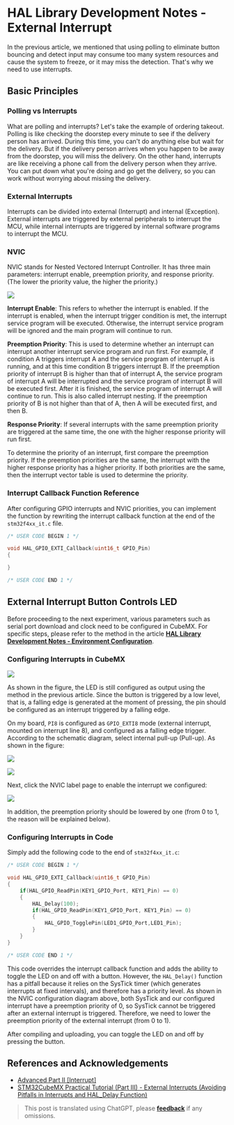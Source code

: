 # HAL Library Development Notes - External Interrupt

In the previous article, we mentioned that using polling to eliminate button bouncing and detect input may consume too many system resources and cause the system to freeze, or it may miss the detection. That's why we need to use interrupts.

## Basic Principles

### Polling vs Interrupts

What are polling and interrupts? Let's take the example of ordering takeout. Polling is like checking the doorstep every minute to see if the delivery person has arrived. During this time, you can't do anything else but wait for the delivery. But if the delivery person arrives when you happen to be away from the doorstep, you will miss the delivery. On the other hand, interrupts are like receiving a phone call from the delivery person when they arrive. You can put down what you're doing and go get the delivery, so you can work without worrying about missing the delivery.

### External Interrupts

Interrupts can be divided into external (Interrupt) and internal (Exception). External interrupts are triggered by external peripherals to interrupt the MCU, while internal interrupts are triggered by internal software programs to interrupt the MCU.

### NVIC

NVIC stands for Nested Vectored Interrupt Controller. It has three main parameters: interrupt enable, preemption priority, and response priority. (The lower the priority value, the higher the priority.)

![](https://wiki-media-1253965369.cos.ap-guangzhou.myqcloud.com/img/20210206121058.png)

**Interrupt Enable**: This refers to whether the interrupt is enabled. If the interrupt is enabled, when the interrupt trigger condition is met, the interrupt service program will be executed. Otherwise, the interrupt service program will be ignored and the main program will continue to run.

**Preemption Priority**: This is used to determine whether an interrupt can interrupt another interrupt service program and run first. For example, if condition A triggers interrupt A and the service program of interrupt A is running, and at this time condition B triggers interrupt B. If the preemption priority of interrupt B is higher than that of interrupt A, the service program of interrupt A will be interrupted and the service program of interrupt B will be executed first. After it is finished, the service program of interrupt A will continue to run. This is also called interrupt nesting. If the preemption priority of B is not higher than that of A, then A will be executed first, and then B.

**Response Priority**: If several interrupts with the same preemption priority are triggered at the same time, the one with the higher response priority will run first.

To determine the priority of an interrupt, first compare the preemption priority. If the preemption priorities are the same, the interrupt with the higher response priority has a higher priority. If both priorities are the same, then the interrupt vector table is used to determine the priority.

### Interrupt Callback Function Reference

After configuring GPIO interrupts and NVIC priorities, you can implement the function by rewriting the interrupt callback function at the end of the `stm32f4xx_it.c` file.

```c
/* USER CODE BEGIN 1 */

void HAL_GPIO_EXTI_Callback(uint16_t GPIO_Pin)
{

}

/* USER CODE END 1 */
```

## External Interrupt Button Controls LED

Before proceeding to the next experiment, various parameters such as serial port download and clock need to be configured in CubeMX. For specific steps, please refer to the method in the article [**HAL Library Development Notes - Environment Configuration**](https://wiki-power.com/en/HAL%E5%BA%93%E5%BC%80%E5%8F%91%E7%AC%94%E8%AE%B0-%E7%8E%AF%E5%A2%83%E9%85%8D%E7%BD%AE).

### Configuring Interrupts in CubeMX

![](https://wiki-media-1253965369.cos.ap-guangzhou.myqcloud.com/img/20210205150422.png)

As shown in the figure, the LED is still configured as output using the method in the previous article. Since the button is triggered by a low level, that is, a falling edge is generated at the moment of pressing, the pin should be configured as an interrupt triggered by a falling edge.

On my board, `PI8` is configured as `GPIO_EXTI8` mode (external interrupt, mounted on interrupt line 8), and configured as a falling edge trigger. According to the schematic diagram, select internal pull-up (Pull-up). As shown in the figure:

![](https://wiki-media-1253965369.cos.ap-guangzhou.myqcloud.com/img/20210403222304.png)

![](https://wiki-media-1253965369.cos.ap-guangzhou.myqcloud.com/img/20210206131409.png)

Next, click the NVIC label page to enable the interrupt we configured:

![](https://wiki-media-1253965369.cos.ap-guangzhou.myqcloud.com/img/20210206134916.png)

In addition, the preemption priority should be lowered by one (from 0 to 1, the reason will be explained below).

### Configuring Interrupts in Code

Simply add the following code to the end of `stm32f4xx_it.c`:

```c title="stm32f4xx_it.c"
/* USER CODE BEGIN 1 */

void HAL_GPIO_EXTI_Callback(uint16_t GPIO_Pin)
{
    if(HAL_GPIO_ReadPin(KEY1_GPIO_Port, KEY1_Pin) == 0)
    {
        HAL_Delay(100);
        if(HAL_GPIO_ReadPin(KEY1_GPIO_Port, KEY1_Pin) == 0)
        {
            HAL_GPIO_TogglePin(LED1_GPIO_Port,LED1_Pin);
        }
    }
}

/* USER CODE END 1 */
```

This code overrides the interrupt callback function and adds the ability to toggle the LED on and off with a button. However, the `HAL_Delay()` function has a pitfall because it relies on the SysTick timer (which generates interrupts at fixed intervals), and therefore has a priority level. As shown in the NVIC configuration diagram above, both SysTick and our configured interrupt have a preemption priority of 0, so SysTick cannot be triggered after an external interrupt is triggered. Therefore, we need to lower the preemption priority of the external interrupt (from 0 to 1).

After compiling and uploading, you can toggle the LED on and off by pressing the button.

## References and Acknowledgements

- [Advanced Part II [Interrupt]](https://alchemicronin.github.io/posts/ff6aca34/)
- [STM32CubeMX Practical Tutorial (Part III) - External Interrupts (Avoiding Pitfalls in Interrupts and HAL_Delay Function)](https://blog.csdn.net/weixin_43892323/article/details/104383560?utm_medium=distribute.pc_relevant.none-task-blog-BlogCommendFromMachineLearnPai2-1.control&depth_1-utm_source=distribute.pc_relevant.none-task-blog-BlogCommendFromMachineLearnPai2-1.control)

> This post is translated using ChatGPT, please [**feedback**](https://github.com/linyuxuanlin/Wiki_MkDocs/issues/new) if any omissions.